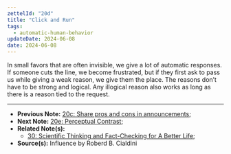 ```yaml
---
zettelId: "20d"
title: "Click and Run"
tags:
  - automatic-human-behavior
updateDate: 2024-06-08
date: 2024-06-08
---
```


In small favors that are often invisible, we give a lot of automatic responses. If someone cuts the line, we become frustrated, but if they first ask to pass us while giving a weak reason, we give them the place. The reasons don’t have to be strong and logical. Any illogical reason also works as long as there is a reason tied to the request.

---

- **Previous Note:** [20c: Share pros and cons in announcements](/notes/20c/);
- **Next Note:** [20e: Perceptual Contrast](/notes/20e/);
- **Related Note(s):**
  - [30: Scientific Thinking and Fact-Checking for A Better Life](/notes/30/);
- **Source(s):** Influence by Roberd B. Cialdini
